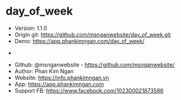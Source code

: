 # day_of_week
- Version: 1.1.0
- Origin git: https://github.com/msnganwebsite/day_of_week.git
- Demo: https://app.phankimngan.com/day_of_week/
+
- Github: @msnganwebsite - https://github.com/msnganwebsite/
- Author: Phan Kim Ngan
- Website: https://info.phankimngan.vn
- App: https://app.phankimngan.com
- Support FB: https://www.facebook.com/102300021873586
